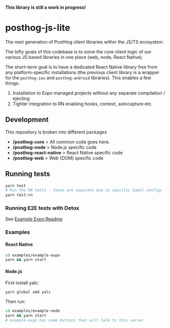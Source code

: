 **This library is still a work in progress!**

# posthog-js-lite

The next generation of PostHog client libraries within the JS/TS ecosystem.

The lofty goals of this codebase is to solve the core client logic of our various JS based libraries in one place (web, node, React Native).

The short-term goal is to have a dedicated React Native library free from any platform-specific installations (the previous client library is a wrapper for the `posthog-ios` and `posthog-android` libraries). This enables a few things:

1. Installation to Expo managed projects without any separate compilation / ejecting
2. Tighter integration to RN enabling hooks, context, autocapture etc.

## Development

This repository is broken into different packages

- **/posthog-core** > All common code goes here.
- **/posthog-node** > Node.js specific code
- **/posthog-react-native** > React Native specific code
- **/posthog-web** > Web (DOM) specific code

## Running tests

```sh
yarn test
# Run the RN tests - these are separate due to specific babel configs
yarn test:rn
```

### Running E2E tests with Detox

See [Example Expo Readme](./examples/example-expo/README.md)

### Examples

#### React Native

```sh
cd examples/example-expo
yarn && yarn start
```

#### Node.js

First install yalc:

```sh
yarn global add yalc
```

Then run:

```sh
cd examples/example-node
yarn && yarn start
# example-expo has some buttons that will talk to this server
```
